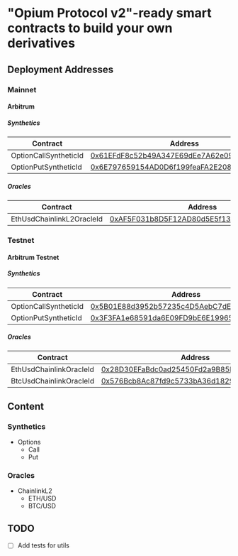 # "Opium Protocol v2"-ready smart contracts to build your own derivatives

## Deployment Addresses

### Mainnet

#### Arbitrum

##### Synthetics
| Contract              | Address                                    |
|-----------------------|--------------------------------------------|
| OptionCallSyntheticId | [0x61EFdF8c52b49A347E69dEe7A62e0921A3545cF7](https://arbiscan.io/address/0x61EFdF8c52b49A347E69dEe7A62e0921A3545cF7) |
| OptionPutSyntheticId  | [0x6E797659154AD0D6f199feaFA2E2086Ce0239Fbf](https://arbiscan.io/address/0x6E797659154AD0D6f199feaFA2E2086Ce0239Fbf) |

##### Oracles

| Contract              | Address                                    |
|-----------------------|--------------------------------------------|
| EthUsdChainlinkL2OracleId | [0xAF5F031b8D5F12AD80d5E5f13C99249d82AfFfe2](https://arbiscan.io/address/0xAF5F031b8D5F12AD80d5E5f13C99249d82AfFfe2) |

### Testnet

#### Arbitrum Testnet

##### Synthetics
| Contract              | Address                                    |
|-----------------------|--------------------------------------------|
| OptionCallSyntheticId | [0x5B01E88d3952b57235c4D5AebC7dE49277022206](https://testnet.arbiscan.io/address/0x5B01E88d3952b57235c4D5AebC7dE49277022206) |
| OptionPutSyntheticId  | [0x3F3FA1e68591da6E09FD9bE6E19965cDe7a4f177](https://testnet.arbiscan.io/address/0x3F3FA1e68591da6E09FD9bE6E19965cDe7a4f177) |

##### Oracles

| Contract              | Address                                    |
|-----------------------|--------------------------------------------|
| EthUsdChainlinkOracleId | [0x28D30EFaBdc0ad25450Fd2a9B85D9fAa3a37156B](https://testnet.arbiscan.io/address/0x28D30EFaBdc0ad25450Fd2a9B85D9fAa3a37156B) |
| BtcUsdChainlinkOracleId | [0x576Bcb8Ac87fd9c5733bA36d182988611b56C1B5](https://testnet.arbiscan.io/address/0x576Bcb8Ac87fd9c5733bA36d182988611b56C1B5) |


## Content

### Synthetics
- Options
  - Call
  - Put

### Oracles
- ChainlinkL2
  - ETH/USD
  - BTC/USD

## TODO
- [ ] Add tests for utils